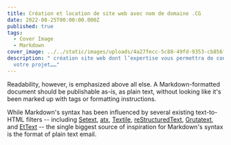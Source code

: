 ```yaml
---
title: Création et location de site web avec nom de domaine .CG
date: 2022-08-25T00:00:00.000Z
published: true
tags:
  - Cover Image
  - Markdown
cover_image: ../../static/images/uploads/4a27fecc-5c88-49fd-9353-cb856f0b1a78.webp
description: " création site web dont l’expertise vous permettra de concrétiser
  votre projet……"
---
```


Readability, however, is emphasized above all else. A Markdown-formatted
document should be publishable as-is, as plain text, without looking
like it's been marked up with tags or formatting instructions. 

While Markdown's syntax has been influenced by several existing text-to-HTML filters -- including [Setext](http://docutils.sourceforge.net/mirror/setext.html), [atx](http://www.aaronsw.com/2002/atx/), [Textile](http://textism.com/tools/textile/), [reStructuredText](http://docutils.sourceforge.net/rst.html),
[Grutatext](http://www.triptico.com/software/grutatxt.html), and [EtText](http://ettext.taint.org/doc/) -- the single biggest source of
inspiration for Markdown's syntax is the format of plain text email.


